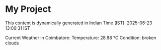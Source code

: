 # My Project

This content is dynamically generated in Indian Time (IST): 2025-06-23 13:06:31 IST


Current Weather in Coimbatore:
Temperature: 28.88 °C
Condition: broken clouds
